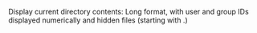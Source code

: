 Display current directory contents: Long format, with user and group IDs displayed numerically and hidden files (starting with .)
